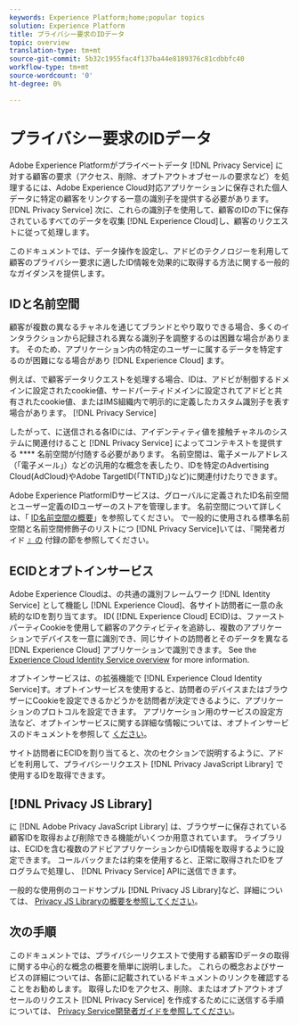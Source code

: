 ```yaml
---
keywords: Experience Platform;home;popular topics
solution: Experience Platform
title: プライバシー要求のIDデータ
topic: overview
translation-type: tm+mt
source-git-commit: 5b32c1955fac4f137ba44e8189376c81cdbbfc40
workflow-type: tm+mt
source-wordcount: '0'
ht-degree: 0%

---
```



# プライバシー要求のIDデータ

Adobe Experience Platformがプライベートデータ [!DNL Privacy Service] に対する顧客の要求（アクセス、削除、オプトアウトオブセールの要求など）を処理するには、Adobe Experience Cloud対応アプリケーションに保存された個人データに特定の顧客をリンクする一意の識別子を提供する必要があります。 [!DNL Privacy Service] 次に、これらの識別子を使用して、顧客のIDの下に保存されているすべてのデータを収集 [!DNL Experience Cloud]し、顧客のリクエストに従って処理します。

このドキュメントでは、データ操作を設定し、アドビのテクノロジーを利用して顧客のプライバシー要求に適したID情報を効果的に取得する方法に関する一般的なガイダンスを提供します。

## IDと名前空間

顧客が複数の異なるチャネルを通じてブランドとやり取りできる場合、多くのインタラクションから記録される異なる識別子を調整するのは困難な場合があります。 そのため、アプリケーション内の特定のユーザーに属するデータを特定するのが困難になる場合があり [!DNL Experience Cloud] ます。

例えば、で顧客データリクエストを処理する場合、IDは、アドビが制御するドメインに設定されたcookie値、サードパーティドメインに設定されてアドビと共有されたcookie値、またはIMS組織内で明示的に定義したカスタム識別子を表す場合があります。 [!DNL Privacy Service]

したがって、に送信される各IDには、アイデンティティ値を接触チャネルのシステムに関連付けること [!DNL Privacy Service] によってコンテキストを提供する **** 名前空間が付随する必要があります。 名前空間は、電子メールアドレス（「電子メール」）などの汎用的な概念を表したり、IDを特定のAdvertising Cloud(AdCloud)やAdobe TargetID(「TNTID」)など)に関連付けたりできます。

Adobe Experience PlatformIDサービスは、グローバルに定義されたID名前空間とユーザー定義のIDユーザーのストアを管理します。 名前空間について詳しくは、「 [ID名前空間の概要](../identity-service/namespaces.md)」を参照してください。 で一般的に使用される標準名前空間と名前空間修飾子のリストにつ [!DNL Privacy Service]いては、『開発者ガイド [』の](api/appendix.md) 付録の節を参照してください。

## ECIDとオプトインサービス

Adobe Experience Cloudは、の共通の識別フレームワーク [!DNL Identity Service] として機能し [!DNL Experience Cloud]、各サイト訪問者に一意の永続的なIDを割り当てます。 ID( [!DNL Experience Cloud] ECID)は、ファーストパーティCookieを使用して顧客のアクティビティを追跡し、複数のアプリケーションでデバイスを一意に識別でき、同じサイトの訪問者とそのデータを異なる [!DNL Experience Cloud] アプリケーションで識別できます。 See the [Experience Cloud Identity Service overview](https://docs.adobe.com/content/help/ja-JP/id-service/using/intro/overview.html) for more information.

オプトインサービスは、の拡張機能で [!DNL Experience Cloud Identity Service]す。オプトインサービスを使用すると、訪問者のデバイスまたはブラウザーにCookieを設定できるかどうかを訪問者が決定できるように、アプリケーションのプロトコルを設定できます。 アプリケーション用のサービスの設定方法など、オプトインサービスに関する詳細な情報については、オプトインサービスのドキュメントを参照して [ください](https://docs.adobe.com/content/help/ja-JP/id-service/using/implementation/opt-in-service/optin-overview.html)。

サイト訪問者にECIDを割り当てると、次のセクションで説明するように、アドビを利用して、プライバシーリクエスト [!DNL Privacy JavaScript Library] で使用するIDを取得できます。

## [!DNL Privacy JS Library]

に [!DNL Adobe Privacy JavaScript Library] は、ブラウザーに保存されている顧客IDを取得および削除できる機能がいくつか用意されています。 ライブラリは、ECIDを含む複数のアドビアプリケーションからID情報を取得するように設定できます。 コールバックまたは約束を使用すると、正常に取得されたIDをプログラムで処理し、 [!DNL Privacy Service] APIに送信できます。

一般的な使用例のコードサンプル [!DNL Privacy JS Library]など、詳細については、 [Privacy JS Libraryの概要を参照してください](js-library.md)。

## 次の手順

このドキュメントでは、プライバシーリクエストで使用する顧客IDデータの取得に関する中心的な概念の概要を簡単に説明しました。 これらの概念およびサービスの詳細については、各節に記載されているドキュメントのリンクを確認することをお勧めします。 取得したIDをアクセス、削除、またはオプトアウトオブセールのリクエスト [!DNL Privacy Service] を作成するためにに送信する手順については、 [Privacy Service開発者ガイドを参照してください](api/getting-started.md)。
